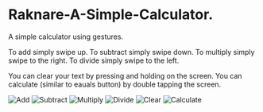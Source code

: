 Raknare-A-Simple-Calculator.
============================

A simple calculator using gestures. 

To add simply swipe up. To subtract simply swipe down. To multiply simply swipe to the right. To divide simply swipe to the left. 

You can clear your text by pressing and holding on the screen. You can calculate (similar to eauals button) by double tapping the screen. 

![Add](https://github.com/eltaruappsdev/Raknare-A-Simple-Calculator./blob/master/add.png "Add")
![Subtract](https://github.com/eltaruappsdev/Raknare-A-Simple-Calculator./blob/master/subtract.png "Subtract")
![Multiply](https://github.com/eltaruappsdev/Raknare-A-Simple-Calculator./blob/master/multiply.png "Multiply")
![Divide](https://github.com/eltaruappsdev/Raknare-A-Simple-Calculator./blob/master/divide.png "Divide")
![Clear](https://github.com/eltaruappsdev/Raknare-A-Simple-Calculator./blob/master/clear.png "Clear")
![Calculate](https://github.com/eltaruappsdev/Raknare-A-Simple-Calculator./blob/master/calculate.png "Calculate")
